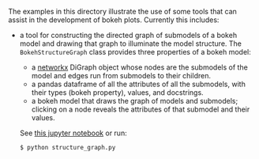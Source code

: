 The examples in this directory illustrate the use of some tools that can assist in the
development of bokeh plots.  Currently this includes:

* a tool for constructing the directed graph of submodels of a bokeh model
and drawing that graph to illuminate the model structure. The
```BokehStructureGraph``` class provides three properties of a bokeh model:
    - a [networkx](https://networkx.github.io) DiGraph object whose nodes are the submodels of the model and
   edges run from submodels to their children.
   - a pandas dataframe of all the attributes of all the submodels, with their types (bokeh property), values,
   and docstrings.
   - a bokeh model that draws the graph of models and submodels; clicking on a node reveals the attributes
   of that submodel and their values.

    See [this jupyter notebook](./ModelStructureExample.ipynb)
    or run:

    ```
    $ python structure_graph.py
    ```
